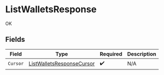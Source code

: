 # ListWalletsResponse

OK


## Fields

| Field                                                                         | Type                                                                          | Required                                                                      | Description                                                                   |
| ----------------------------------------------------------------------------- | ----------------------------------------------------------------------------- | ----------------------------------------------------------------------------- | ----------------------------------------------------------------------------- |
| `Cursor`                                                                      | [ListWalletsResponseCursor](../../models/shared/listwalletsresponsecursor.md) | :heavy_check_mark:                                                            | N/A                                                                           |